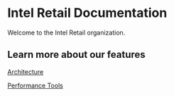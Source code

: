 # Intel Retail Documentation

Welcome to the Intel Retail organization.

## Learn more about our features

[Architecture](./Architecture/pipelines.md)

[Performance Tools](./performance-tools/benchmark.md)